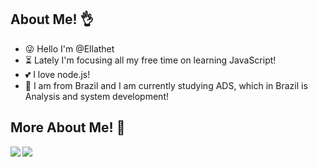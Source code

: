 
## About Me! 👌

- 😜 Hello I'm @Ellathet
- ⏳ Lately I'm focusing all my free time on learning JavaScript!
- 💕 I love node.js!
- 🎉 I am from Brazil and I am currently studying ADS, which in Brazil is Analysis and system development!

## More About Me! 🧨
  <div>
<a href="https://readme-stats-cfgj2cxdy.vercel.app/api?username=Ellathet&count_private=true&show_icons=true&theme=dracula">
  <img  align="left" src="https://readme-stats-cfgj2cxdy.vercel.app/api?username=Ellathet&count_private=true&show_icons=true&theme=dracula" />
</a>
<a href="https://readme-stats-cfgj2cxdy.vercel.app/api/top-langs/?username=Ellathet&hide=php&theme=dracula">
  <img align="left" src="https://readme-stats-cfgj2cxdy.vercel.app/api/top-langs/?username=Ellathet&hide=php&theme=dracula" />
</a>
</div>

<!---
Ellathet/Ellathet is a ✨ special ✨ repository because its `README.md` (this file) appears on your GitHub profile.
You can click the Preview link to take a look at your changes.
--->
